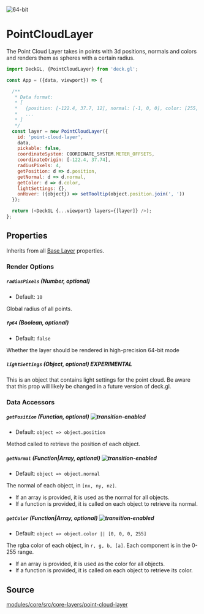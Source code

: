 <!-- INJECT:"PointCloudLayerDemo" -->

<p class="badges">
  <img src="https://img.shields.io/badge/64--bit-support-blue.svg?style=flat-square" alt="64-bit" />
</p>

# PointCloudLayer

The Point Cloud Layer takes in points with 3d positions, normals and colors
and renders them as spheres with a certain radius.

```js
import DeckGL, {PointCloudLayer} from 'deck.gl';

const App = ({data, viewport}) => {

  /**
   * Data format:
   * [
   *   {position: [-122.4, 37.7, 12], normal: [-1, 0, 0], color: [255, 255, 0]},
   *   ...
   * ]
   */
  const layer = new PointCloudLayer({
    id: 'point-cloud-layer',
    data,
    pickable: false,
    coordinateSystem: COORDINATE_SYSTEM.METER_OFFSETS,
    coordinateOrigin: [-122.4, 37.74],
    radiusPixels: 4,
    getPosition: d => d.position,
    getNormal: d => d.normal,
    getColor: d => d.color,
    lightSettings: {},
    onHover: ({object}) => setTooltip(object.position.join(', '))
  });

  return (<DeckGL {...viewport} layers={[layer]} />);
};
```

## Properties

Inherits from all [Base Layer](/docs/api-reference/layer.md) properties.

### Render Options

##### `radiusPixels` (Number, optional)

* Default: `10`

Global radius of all points.

##### `fp64` (Boolean, optional)

* Default: `false`

Whether the layer should be rendered in high-precision 64-bit mode

##### `lightSettings` (Object, optional) **EXPERIMENTAL**

This is an object that contains light settings for the point cloud.
Be aware that this prop will likely be changed in a future version of deck.gl.

### Data Accessors

##### `getPosition` (Function, optional) ![transition-enabled](https://img.shields.io/badge/transition-enabled-green.svg?style=flat-square")

* Default: `object => object.position`

Method called to retrieve the position of each object.

##### `getNormal` (Function|Array, optional) ![transition-enabled](https://img.shields.io/badge/transition-enabled-green.svg?style=flat-square")

* Default: `object => object.normal`

The normal of each object, in `[nx, ny, nz]`.

* If an array is provided, it is used as the normal for all objects.
* If a function is provided, it is called on each object to retrieve its normal.


##### `getColor` (Function|Array, optional) ![transition-enabled](https://img.shields.io/badge/transition-enabled-green.svg?style=flat-square")

* Default: `object => object.color || [0, 0, 0, 255]`

The rgba color of each object, in `r, g, b, [a]`. Each component is in the 0-255 range.

* If an array is provided, it is used as the color for all objects.
* If a function is provided, it is called on each object to retrieve its color.

## Source

[modules/core/src/core-layers/point-cloud-layer](https://github.com/uber/deck.gl/tree/6.0-release/modules/layers/src/point-cloud-layer)

